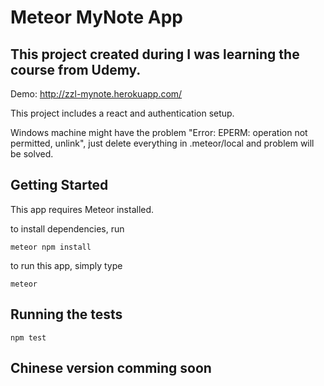 # Meteor MyNote App

## This project created during I was learning the course from Udemy.

Demo: http://zzl-mynote.herokuapp.com/

This project includes a react and authentication setup.

Windows machine might have the problem "Error: EPERM: operation not permitted, unlink", just delete everything in .meteor/local and problem will be solved.

## Getting Started

This app requires Meteor installed.

to install dependencies, run

```
meteor npm install
```

to run this app, simply type

```
meteor
```

## Running the tests

```
npm test
```

## Chinese version comming soon
